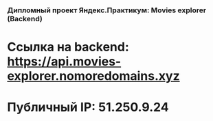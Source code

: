 ### Дипломный проект Яндекс.Практикум: Movies explorer (Backend)

# Ссылка на backend: https://api.movies-explorer.nomoredomains.xyz

# Публичный IP: 51.250.9.24

